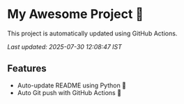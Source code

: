 # My Awesome Project 🚀

This project is automatically updated using GitHub Actions.

_Last updated: 2025-07-30 12:08:47 IST_

## Features
- Auto-update README using Python 🐍
- Auto Git push with GitHub Actions 🤖
